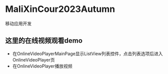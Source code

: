 # MaliXinCour2023Autumn
移动应用开发

## 这里的在线视频观看demo
- 在OnlineVideoPlayerMainPage显示ListView列表控件，点击列表选项后进入OnlineVideoPlayer页
- 在OnlineVideoPlayer播放视频
